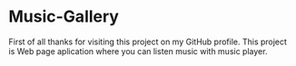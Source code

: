 # Music-Gallery 
First of all thanks for visiting this project on my GitHub profile.
This project is Web page aplication where you can listen music with music player.

